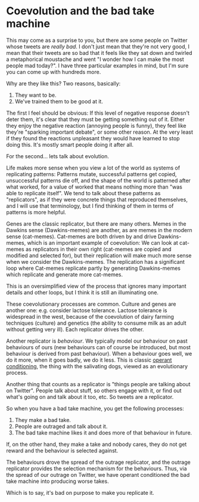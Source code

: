 # Coevolution and the bad take machine

This may come as a surprise to you, but there are some people on Twitter whose tweets are *really bad*.
I don't just mean that they're not very good, I mean that their tweets are so bad that it feels like they sat down and twirled a metaphorical moustache and went "I wonder how I can make the most people mad today?".
I have three particular examples in mind, but I'm sure you can come up with hundreds more.

Why are they like this?
Two reasons, basically:

1. They want to be.
2. We've trained them to be good at it.

The first I feel should be obvious: If this level of negative response doesn't deter them,
it's clear that they must be getting something out of it. Either they enjoy the negative reaction (annoying people is funny), they feel like they're "sparking important debate", or some other reason.
At the very least if they found the reactions unpleasant they would have learned to stop doing this.
It's mostly smart people doing it after all.

For the second... lets talk about evolution.

Life makes more sense when you view a lot of the world as systems of replicating patterns:
Patterns mutate, successful patterns get copied, unsuccessful patterns die off,
and the shape of the world is patterned after what worked,
for a value of worked that means nothing more than "was able to replicate itself".
We tend to talk about these patterns as "replicators", as if they were concrete things that reproduced themselves,
and I will use that terminology, but I find thinking of them in terms of patterns is more helpful.

Genes are the classic replicator, but there are many others.
Memes in the Dawkins sense (Dawkins-memes) are another, as are memes in the modern sense (cat-memes).
Cat-memes are both driven by and drive Dawkins-memes, which is an important example of coevolution:
We can look at cat-memes as replicators in their own right (cat-memes are copied and modified and selected for),
but their replication will make much more sense when we consider the Dawkins-memes.
The replication has a significant loop where Cat-memes replicate partly by generating Dawkins-memes which replicate and generate more cat-memes.

This is an oversimplified view of the process that ignores many important details and other loops,
but I think it is still an illuminating one.

These coevolutionary processes are common. Culture and genes are another one:
e.g. consider lactose tolerance. Lactose tolerance is widespread in the west,
because of the coevolution of dairy farming techniques (culture) and genetics (the ability to consume milk as an adult without getting very ill).
Each replicator drives the other.

Another replicator is *behaviour*.
We typically model our behaviour on past behaviours of ours (new behaviours can of course be introduced, but most behaviour is derived from past behaviour).
When a behaviour goes well, we do it more, when it goes badly, we do it less. This is classic [operant conditioning](https://en.wikipedia.org/wiki/Operant_conditioning), the thing with the salivating dogs, viewed as an evolutionary process.

Another thing that counts as a replicator is "things people are talking about on Twitter".
People talk about stuff, so others engage with it, or find out what's going on and talk about it too, etc.
So tweets are a replicator.

So when you have a bad take machine, you get the following processes:

1. They make a bad take.
2. People are outraged and talk about it.
3. The bad take machine likes it and does more of that behaviour in future.

If, on the other hand, they make a take and nobody cares, they do not get reward and the behaviour is selected against.

The behaviours drove the spread of the outrage replicator, and the outrage replicator provides the selection mechanism for the behaviours.
Thus, via the spread of our outrage on Twitter, we have operant conditioned the bad take machine into producing worse takes.

Which is to say, it's bad on purpose to make you replicate it.
